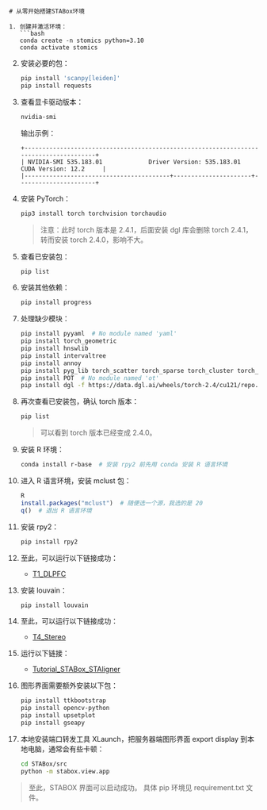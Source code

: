 ```
# 从零开始搭建STABox环境

1. 创建并激活环境：
   ```bash
   conda create -n stomics python=3.10
   conda activate stomics
   ```

2. 安装必要的包：
   ```bash
   pip install 'scanpy[leiden]'
   pip install requests
   ```

3. 查看显卡驱动版本：
   ```bash
   nvidia-smi
   ```

   输出示例：
   ```
   +---------------------------------------------------------------------------------------+
   | NVIDIA-SMI 535.183.01             Driver Version: 535.183.01   CUDA Version: 12.2     |
   |-----------------------------------------+----------------------+----------------------+
   ```

4. 安装 PyTorch：
   ```bash
   pip3 install torch torchvision torchaudio
   ```
   > 注意：此时 torch 版本是 2.4.1，后面安装 dgl 库会删除 torch 2.4.1，转而安装 torch 2.4.0，影响不大。

5. 查看已安装包：
   ```bash
   pip list
   ```

6. 安装其他依赖：
   ```bash
   pip install progress
   ```

7. 处理缺少模块：
   ```bash
   pip install pyyaml  # No module named 'yaml'
   pip install torch_geometric
   pip install hnswlib
   pip install intervaltree
   pip install annoy
   pip install pyg_lib torch_scatter torch_sparse torch_cluster torch_spline_conv -f https://data.pyg.org/whl/torch-2.4.0+cu121.html
   pip install POT  # No module named 'ot'
   pip install dgl -f https://data.dgl.ai/wheels/torch-2.4/cu121/repo.html
   ```

8. 再次查看已安装包，确认 torch 版本：
   ```bash
   pip list
   ```
   > 可以看到 torch 版本已经变成 2.4.0。

9. 安装 R 环境：
   ```bash
   conda install r-base  # 安装 rpy2 前先用 conda 安装 R 语言环境
   ```

10. 进入 R 语言环境，安装 mclust 包：
    ```R
    R
    install.packages("mclust")  # 随便选一个源，我选的是 20
    q()  # 退出 R 语言环境
    ```

11. 安装 rpy2：
    ```bash
    pip install rpy2
    ```

12. 至此，可以运行以下链接成功：
    - [T1_DLPFC](https://stagate.readthedocs.io/en/latest/T1_DLPFC.html)

13. 安装 louvain：
    ```bash
    pip install louvain
    ```

14. 至此，可以运行以下链接成功：
    - [T4_Stereo](https://stagate.readthedocs.io/en/latest/T4_Stereo.html)

15. 运行以下链接：
    - [Tutorial_STABox_STAligner](https://stabox-tutorial.readthedocs.io/en/latest/Tutorial_STABox_STAligner.html)

16. 图形界面需要额外安装以下包：
    ```bash
    pip install ttkbootstrap
    pip install opencv-python
    pip install upsetplot
    pip install gseapy
    ```

17. 本地安装端口转发工具 XLaunch，把服务器端图形界面 export display 到本地电脑，通常会有些卡顿：
    ```bash
    cd STABox/src
    python -m stabox.view.app
    ```

> 至此，STABOX 界面可以启动成功。
具体 pip 环境见 requirement.txt 文件。
```